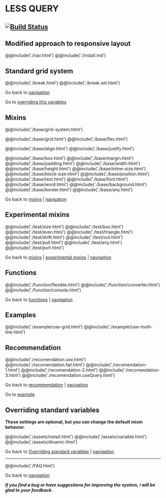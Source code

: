 # LESS QUERY
[![Build Status](https://travis-ci.com/dasx10/less-query.svg?branch=master)](https://travis-ci.com/dasx10/less-query)
----
**Modified approach to responsive layout**
----

@@include('./nav.html')
@@include('./install.md')

## Standard grid system

@@include('./break.html')
@@include('./break.set.html')

<p>Go back to <a href="#navigation">navigation</a></p>
<p>Go to <a href="#overriding-standard-variables">overriding this variables</a></p>

## Mixins

@@include('./base/grid-system.html')

@@include('./base/grid.html')
@@include('./base/flex.html')

@@include('./base/align.html')
@@include('./base/justify.html')

@@include('./base/box.html')
@@include('./base/margin.html')
@@include('./base/padding.html')
@@include('./base/width.html')
@@include('./base/height.html')
@@include('./base/inline-size.html')
@@include('./base/block-size.html')
@@include('./base/position.html')
@@include('./base/text.html')
@@include('./base/font.html')
@@include('./base/word.html')
@@include('./base/background.html')
@@include('./base/border.html')
@@include('./base/any.html')

Go back to <a href="#mixins">mixins</a> | <a href="#navigation">navigation</a>

## Experimental mixins

@@include('./test/size.html')
@@include('./test/box.html')
@@include('./test/even.html')
@@include('./test/triangle.html')
@@include('./test/shift.html')
@@include('./test/out.html')
@@include('./test/pull.html')
@@include('./test/any.html')
@@include('./test/pxrt.html')


Go back to <a href="#mixins"> mixins</a> | <a href="#experimental-mixins">experimental mixins</a> | <a href="#navigation">navigation</a>

## Functions

@@include('./function/flexible.html')
@@include('./function/converter.html')
@@include('./function/console.html')

Go back to <a href="#functions">functions</a> | <a href="#navigation">navigation</a>

## Examples

@@include('./example/use-grid.html')
@@include('./example/use-multi-line.html')

## Recommendation

@@include('./recomendation.use.html')
@@include('./recomendation.fail.html')
@@include('./recomendation-1.html')
@@include('./recomendation-2.html')
@@include('./recomendation-3.html')
@@include('./recomendation.useQuery.html')

<p>Go back to <a href="#recommendation">recommendation</a> | <a href="#navigation">navigation</a></p>
<p>Go to <a href="#example">example</a></p>

## Overriding standard variables
**These settings are optional, but you can change the default mixin behavior.**

@@include('./assets/install.html')
@@include('./assets/variable.html')
@@include('./assets/dinamic.html')

Go back to <a href="#overriding-standard-variables">Overriding standard variables</a> | <a href="#navigation">navigation</a>

---

@@include('./FAQ.html')

Go back to <a href="#navigation">navigation</a>

***If you find a bug or have suggestions for improving the system, i will be glad to your feedback.***
